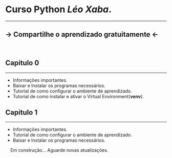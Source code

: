 # Curso Python *Léo Xaba*.
---
## -> Compartilhe o aprendizado **gratuitamente** <-

&nbsp;

##  Capitulo 0
---

- Informações importantes.
- Baixar e Instalar os programas necessários.
- Tutorial de como configurar o ambiente de aprendizado.
- Tutorial de como instalar e ativar o Virtual Environment(**venv**).
&nbsp;

##  Capitulo 1
---

- Informações importantes.
- Tutorial de como configurar o ambiente de aprendizado.
- Baixar e Instalar os programas necessários.


&nbsp;
&nbsp;
Em construção... 
Aguarde novas atualizações.
